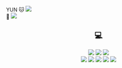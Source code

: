 YUN 
🐱 <a href="http://www.instagram.com/potato_yunn">
   <img src="https://img.shields.io/badge/Instagram-black?style=flat-square&logo=Instagram&logoColor=pink&link=https://www.instagram.com/potato_yunn"/></a><br>
🐶 <a href="https://www.notion.so/8b522580ee8c4054850cfc2e1104fce9">
   <img src="https://img.shields.io/badge/notion-white?style=flat-square&logo=notion&logoColor=black&link=https://www.notion.so/8b522580ee8c4054850cfc2e1104fce9"/></a>
   
  

## <div align="center">💻</div>

<p align="center">
      <img src="https://img.shields.io/badge/Python-3766AB?style=flat-square&logo=Python&logoColor=white">    <img src="https://img.shields.io/badge/Java-green?style=flat-square&logo=Java&logoColor=white">    <img src="https://img.shields.io/badge/C++-00599c?style=flat-square&logo=C%2B%2B&logoColor=white"> <br> <img src="https://img.shields.io/badge/C-808080?style=flat-square&logo=C&logoColor=white"> <img src="https://img.shields.io/badge/AndroidStudio-009900?style=flat-square&logo=android&logoColor=white">    <img src="https://img.shields.io/badge/Mysql-CD853F?style=flat-square&logo=mysql&logoColor=white">    <img src="https://img.shields.io/badge/Javascript-FA8072?style=flat-square&logo=javascript&logoColor=white">    <img src="https://img.shields.io/badge/SpringBoot-800080?style=flat-square&logo=Spring&logoColor=white"></p>
